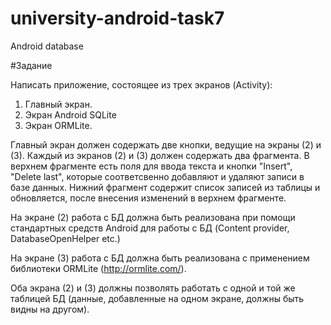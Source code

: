 university-android-task7
========================

Android database

#Задание

Написать приложение, состоящее из трех экранов (Activity):
 1. Главный экран.
 2. Экран Android SQLite
 3. Экран ORMLite.

Главный экран должен содержать две кнопки, ведущие на экраны (2) и (3).
Каждый из экранов (2) и (3) должен содержать два фрагмента. В верхнем фрагменте есть поля для ввода текста и кнопки "Insert", "Delete last", которые соответсвенно добавляют и удаляют записи в базе данных. Нижний фрагмент содержит список записей из таблицы и обновляется, после внесения изменений в верхнем фрагменте.

На экране (2) работа с БД должна быть реализована при помощи стандартных средств Android для работы с БД (Content provider, DatabaseOpenHelper etc.)

На экране (3) работа с БД должна быть реализована с применением библиотеки ORMLite (http://ormlite.com/).

Оба экрана (2) и (3) должны позволять работать с одной и той же таблицей БД (данные, добавленные на одном экране, должны быть видны на другом).